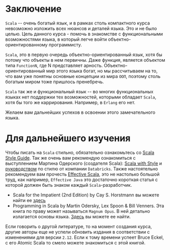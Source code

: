 Заключение
==========
`Scala` -- очень богатый язык, и в рамках столь компактного курса
невозможно изложить всех нюансов и деталей языка. Это и не было целью.
Цель данного курса - помочь в знакомстве с функциональными возможностями
языка, в который легче войти объектно-ориентированному программисту.

`Scala`, это в первую очередь объектно-ориентированный язык, хотя бы
потому что объекты в нем первичны. Даже функция, является объектом типа
`FunctionN`, где N представляет арность. Объектно-ориентированный мир
этого языка богат, но мы рассчитываем на то, что вам уже понятны основные
концепции из мира `ООП`, поэтому столь богатым миром тоже пришлось
пренебречь.

`Scala` так же и функциональный язык -- во многих функциональных языках
нет поддержки тех возможностей, которыми обладает `Scala`, хотя бы того
же каррирования. Например, в `Erlang` его нет.

Желаем вам дальнейших успехов в освоении этого замечательного языка.


Для дальнейшего изучения
========================
Чтобы писать на `Scala` стильно, обязательно ознакомьтесь со
[Scala Style Guide][style-guide]. Так же очень вам рекомендую ознакомиться с
выступлением Мартина Одерского (создателя Scala):
[Scala with Style][scala-with-style] и [руководством][databricks-guide] по
стилю от компании `Databricks`. Также настоятельно рекомендуем вам прочесть
[Effective Scala][effective-scala], это не настолько большой труд, как например,
`Effective Java` это достаточно короткая статья с которой должен быть знаком
каждый `Sсala`-разработчик.

  - Scala for the Impatient (2nd Edition) by Cay S. Horstmann вы можете
  найти ее [здесь][scala-impatient]
  - Programming in Scala by Martin Odersky, Lex Spoon & Bill Venners.
  Эта книга по праву может называться `Magnum Opus`. В ней детально
  излагается основы языка. [Здесь][magnum-opus] вы можете ее найти.

Если говорить о другой литературе, то на момент создания курса, другие
авторы еще не успели обновить издания в соответствии с изменениями для
версии `2.12`. Если к тому времени успеет Bruce Eckel, с его Atomic
Scala то смело можете знакомиться с этой книгой.


[style-guide]: http://docs.scala-lang.org/style/
[effective-scala]: https://twitter.github.io/effectivescala/
[scala-with-style]: https://www.youtube.com/watch?v=kkTFx3-duc8
[databricks-guide]: https://github.com/databricks/scala-style-guide
[scala-impatient]: https://www.amazon.com/Scala-Impatient-2nd-Cay-Horstmann/dp/0134540565/
[magnum-opus]: https://www.amazon.com/Programming-Scala-Updated-2-12/dp/0981531687

